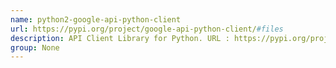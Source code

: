 ```yaml
---
name: python2-google-api-python-client
url: https://pypi.org/project/google-api-python-client/#files
description: API Client Library for Python. URL : https://pypi.org/project/google-api-python-client/#files Groups : None
group: None
---
```

